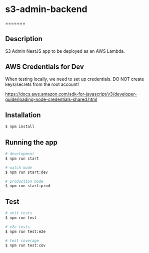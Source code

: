 # s3-admin-backend
=======
## Description
S3 Admin NestJS app to be deployed as an AWS Lambda.


## AWS Credentials for Dev
When testing locally, we need to set up credentials.
DO NOT create keys/secrets from the root account!

https://docs.aws.amazon.com/sdk-for-javascript/v3/developer-guide/loading-node-credentials-shared.html


## Installation

```bash
$ npm install
```

## Running the app

```bash
# development
$ npm run start

# watch mode
$ npm run start:dev

# production mode
$ npm run start:prod
```

## Test

```bash
# unit tests
$ npm run test

# e2e tests
$ npm run test:e2e

# test coverage
$ npm run test:cov
```
